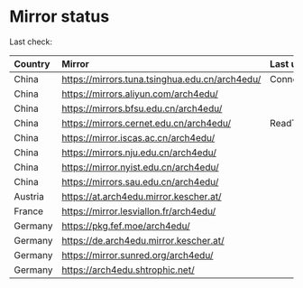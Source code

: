 <script src="./time.js"></script>
# Mirror status
Last check: <script type="text/javascript">localize(1749360347.0993812);</script>

|Country|Mirror|Last update|
|:------|:-----|:----------|
|China|https://mirrors.tuna.tsinghua.edu.cn/arch4edu/|ConnectionError|
|China|https://mirrors.aliyun.com/arch4edu/|<script type="text/javascript">localize(1749321963);</script>|
|China|https://mirrors.bfsu.edu.cn/arch4edu/|<script type="text/javascript">localize(1749321963);</script>|
|China|https://mirrors.cernet.edu.cn/arch4edu/|ReadTimeout|
|China|https://mirror.iscas.ac.cn/arch4edu/|<script type="text/javascript">localize(1749321963);</script>|
|China|https://mirrors.nju.edu.cn/arch4edu/|<script type="text/javascript">localize(1749278732);</script>|
|China|https://mirror.nyist.edu.cn/arch4edu/|<script type="text/javascript">localize(1749321963);</script>|
|China|https://mirrors.sau.edu.cn/arch4edu/|<script type="text/javascript">localize(1731653531);</script>|
|Austria|https://at.arch4edu.mirror.kescher.at/|<script type="text/javascript">localize(1749321963);</script>|
|France|https://mirror.lesviallon.fr/arch4edu/|<script type="text/javascript">localize(1749020703);</script>|
|Germany|https://pkg.fef.moe/arch4edu/|<script type="text/javascript">localize(1749321963);</script>|
|Germany|https://de.arch4edu.mirror.kescher.at/|<script type="text/javascript">localize(1749321963);</script>|
|Germany|https://mirror.sunred.org/arch4edu/|<script type="text/javascript">localize(1749321963);</script>|
|Germany|https://arch4edu.shtrophic.net/|<script type="text/javascript">localize(1749321963);</script>|

<script src="./tablefilter/tablefilter.js"></script>
<script src="./table.js"></script>